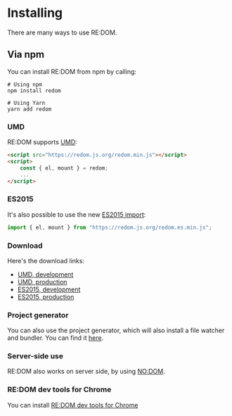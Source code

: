 # Installing

There are many ways to use RE:DOM.

## Via npm

You can install RE:DOM from npm by calling:

```shell
# Using npm
npm install redom

# Using Yarn
yarn add redom
```

### UMD

RE:DOM supports [UMD](https://github.com/umdjs/umd):

```html
<script src="https://redom.js.org/redom.min.js"></script>
<script>
    const { el, mount } = redom;
    ...
</script>
```

### ES2015

It's also possible to use the new [ES2015 import](https://developer.mozilla.org/en-US/docs/Web/JavaScript/Reference/Statements/import):

```js
import { el, mount } from "https://redom.js.org/redom.es.min.js";
```

### Download

Here's the download links:

-   [UMD, development](https://redom.js.org/redom.js)
-   [UMD, production](https://redom.js.org/redom.min.js)
-   [ES2015, development](https://redom.js.org/redom.es.js)
-   [ES2015, production](https://redom.js.org/redom.es.min.js)

### Project generator

You can also use the project generator, which will also install a file watcher and bundler. You can find it [here](https://github.com/redom/redom-cli).

### Server-side use

RE:DOM also works on server side, by using [NO:DOM](https://github.com/redom/nodom).

### RE:DOM dev tools for Chrome

You can install [RE:DOM dev tools for Chrome](https://github.com/redom/redom-devtools)
